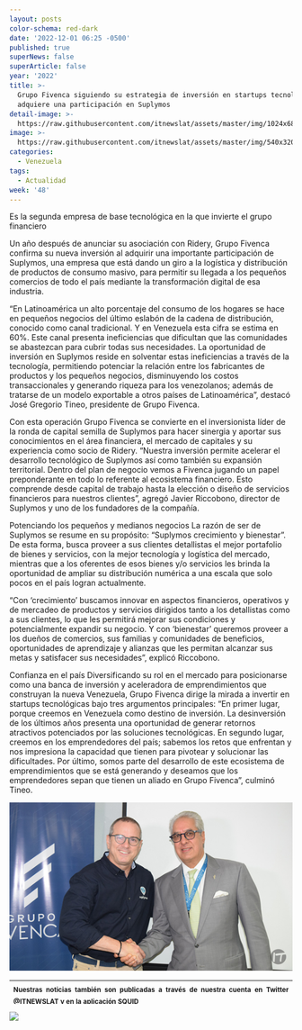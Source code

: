 ```yaml
---
layout: posts
color-schema: red-dark
date: '2022-12-01 06:25 -0500'
published: true
superNews: false
superArticle: false
year: '2022'
title: >-
  Grupo Fivenca siguiendo su estrategia de inversión en startups tecnológicas
  adquiere una participación en Suplymos
detail-image: >-
  https://raw.githubusercontent.com/itnewslat/assets/master/img/1024x680/grupo-venca-g.jpg
image: >-
  https://raw.githubusercontent.com/itnewslat/assets/master/img/540x320/grupo-venca-p.jpg
categories:
  - Venezuela
tags:
  - Actualidad
week: '48'
---
```

Es la segunda empresa de base tecnológica en la que invierte el grupo financiero

Un año después de anunciar su asociación con Ridery, Grupo Fivenca confirma su nueva inversión al adquirir una importante participación de Suplymos, una empresa que está dando un giro a la logística y distribución de productos de consumo masivo, para permitir su llegada a los pequeños comercios de todo el país mediante la transformación digital de esa industria.
 
“En Latinoamérica un alto porcentaje del consumo de los hogares se hace en pequeños negocios del último eslabón de la cadena de distribución, conocido como canal tradicional. Y en Venezuela esta cifra se estima en 60%. Este canal presenta ineficiencias que dificultan que las comunidades se abastezcan para cubrir todas sus necesidades. La oportunidad de inversión en Suplymos reside en solventar estas ineficiencias a través de la tecnología, permitiendo potenciar la relación entre los fabricantes de productos y los pequeños negocios, disminuyendo los costos transaccionales y generando riqueza para los venezolanos; además de tratarse de un modelo exportable a otros países de Latinoamérica”, destacó José Gregorio Tineo, presidente de Grupo Fivenca. 
 
Con esta operación Grupo Fivenca se convierte en el inversionista líder de la ronda de capital semilla de Suplymos para hacer sinergia y aportar sus conocimientos en el área financiera, el mercado de capitales y su experiencia como socio de Ridery. “Nuestra inversión permite acelerar el desarrollo tecnológico de Suplymos así como también su expansión territorial. Dentro del plan de negocio vemos a Fivenca jugando un papel preponderante en todo lo referente al ecosistema financiero. Esto comprende desde capital de trabajo hasta la elección o diseño de servicios financieros para nuestros clientes”, agregó Javier Riccobono, director de Suplymos y uno de los fundadores de la compañía.
 
Potenciando los pequeños y medianos negocios 
La razón de ser de Suplymos se resume en su propósito: “Suplymos crecimiento y bienestar”. De esta forma, busca proveer a sus clientes detallistas el mejor portafolio de bienes y servicios, con la mejor tecnología y logística del mercado, mientras que a los oferentes de esos bienes y/o servicios les brinda la oportunidad de ampliar su distribución numérica a una escala que solo pocos en el país logran actualmente. 
 
“Con ‘crecimiento’ buscamos innovar en aspectos financieros, operativos y de mercadeo de productos y servicios dirigidos tanto a los detallistas como a sus clientes, lo que les permitirá mejorar sus condiciones y potencialmente expandir su negocio. Y con ‘bienestar’ queremos proveer a los dueños de comercios, sus familias y comunidades de beneficios, oportunidades de aprendizaje y alianzas que les permitan alcanzar sus metas y satisfacer sus necesidades”, explicó Riccobono.
 
Confianza en el país
Diversificando su rol en el mercado para posicionarse como una banca de inversión y aceleradora de emprendimientos que construyan la nueva Venezuela, Grupo Fivenca dirige la mirada a invertir en startups tecnológicas bajo tres argumentos principales: “En primer lugar, porque creemos en Venezuela como destino de inversión. La desinversión de los últimos años presenta una oportunidad de generar retornos atractivos potenciados por las soluciones tecnológicas. En segundo lugar, creemos en los emprendedores del país; sabemos los retos que enfrentan y nos impresiona la capacidad que tienen para pivotear y solucionar las dificultades. Por último, somos parte del desarrollo de este ecosistema de emprendimientos que se está generando y deseamos que los emprendedores sepan que tienen un aliado en Grupo Fivenca”, culminó Tineo.

![](https://raw.githubusercontent.com/itnewslat/assets/master/img/540x320/grupo-venca-p.jpg)

<table style="height: 42px;" width="569">
<tbody>
<tr>
<td style="text-align: justify;"><sub><strong>Nuestras noticias también son publicadas a través de nuestra cuenta en Twitter <a href="https://twitter.com/itnewslat?lang=es">@ITNEWSLAT</a> y en la aplicación <a href="https://squidapp.co/en/">SQUID</a></strong></sub></td>
</tr>
</tbody>
</table>

<img src="https://tracker.metricool.com/c3po.jpg?hash=56f88a41e39ab42c063cc51676587a04"/>